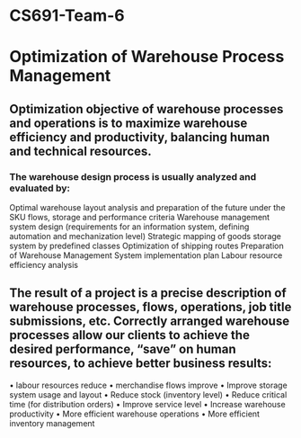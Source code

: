 # CS691-Team-6
# Optimization of Warehouse Process Management
## Optimization objective of warehouse processes and operations is to maximize warehouse efficiency and productivity, balancing human and technical resources.
### The warehouse design process is usually analyzed and evaluated by:
Optimal warehouse layout analysis and preparation of the future under the SKU flows, storage and performance criteria
Warehouse management system design (requirements for an information system, defining automation and mechanization level)
Strategic mapping of goods storage system by predefined classes
Optimization of shipping routes
Preparation of Warehouse Management System implementation plan
Labour resource efficiency analysis
## The result of a project is a precise description of warehouse processes, flows, operations, job title submissions, etc. Correctly arranged warehouse processes allow our clients to achieve the desired performance, “save” on human resources, to achieve better business results:
•	labour resources reduce
•	merchandise flows improve
•	Improve storage system usage and layout
•	Reduce stock (inventory level)
•	Reduce critical time (for distribution orders)
•	Improve service level
•	Increase warehouse productivity
•	More efficient warehouse operations
•	More efficient inventory management

